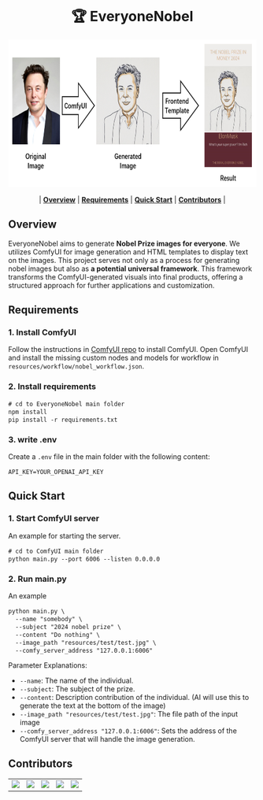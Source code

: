 <!-- PROJECT LOGO -->
<br />
<div align="center">
    <h1> &#127942 EveryoneNobel </h1>
    <img height="300" src="resources/readme/overview.png" />
</div>

<div align="center">

| **[Overview](#overview)** | **[Requirements](#requirements)** | **[Quick Start](#quick-start)** | **[Contributors](#contributors)** |
</div>

## Overview

EveryoneNobel aims to generate **Nobel Prize images for everyone**. We utilizes ComfyUI for image generation and HTML templates to display text on the images. This project serves not only as a process for generating nobel images but also as **a potential universal framework**. This framework transforms the ComfyUI-generated visuals into final products, offering a structured approach for further applications and customization.

## Requirements
### 1. Install ComfyUI
Follow the instructions in [ComfyUI repo](https://github.com/comfyanonymous/ComfyUI) to install ComfyUI. Open ComfyUI and install the missing custom nodes and models for workflow in `resources/workflow/nobel_workflow.json`.

### 2. Install requirements
``` shell
# cd to EveryoneNobel main folder
npm install
pip install -r requirements.txt
```

### 3. write .env
Create a `.env` file in the main folder with the following content:
``` shell
API_KEY=YOUR_OPENAI_API_KEY
```

## Quick Start

### 1. Start ComfyUI server
An example for starting the server.

``` shell
# cd to ComfyUI main folder
python main.py --port 6006 --listen 0.0.0.0
```

### 2. Run main.py

An example
```shell
python main.py \
  --name "somebody" \
  --subject "2024 nobel prize" \
  --content "Do nothing" \
  --image_path "resources/test/test.jpg" \
  --comfy_server_address "127.0.0.1:6006"
```
Parameter Explanations:
- `--name`: The name of the individual.
- `--subject`: The subject of the prize.
- `--content`: Description contribution of the individual. (AI will use this to generate the text at the bottom of the image)
- `--image_path "resources/test/test.jpg"`: The file path of the input image
- `--comfy_server_address "127.0.0.1:6006"`: Sets the address of the ComfyUI server that will handle the image generation.

## Contributors
<table>
  <tr>
    <td><a href="https://github.com/16131zzzzzzzz"><img src="https://github.com/16131zzzzzzzz.png" width="60px;"/></a></td>
    <td><a href="https://github.com/AudareLesdent"><img src="https://github.com/AudareLesdent.png" width="60px;"/></a></td>
    <td><a href="https://github.com/AlchemistZoro"><img src="https://github.com/AlchemistZoro.png" width="60px;"/></a></td>
    <td><a href="https://github.com/bs001l"><img src="https://github.com/bs001l.png" width="60px;"/></a></td>
    <td><a href="https://github.com/zhoulele12"><img src="https://github.com/zhoulele12.png" width="60px;"/></a></td>
  </tr>
</table>
